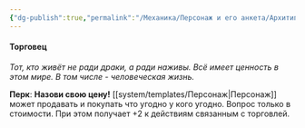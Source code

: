 ```yaml
---
{"dg-publish":true,"permalink":"/Механика/Персонаж и его анкета/Архитипы персонжей/Подробнее/Торговец/","noteIcon":"","created":"2025-09-07T13:19:21.397+03:00","updated":"2025-09-05T20:39:43.606+03:00"}
---
```




#### Торговец
*Тот, кто живёт не ради драки, а ради наживы. Всё имеет ценность в этом мире. В том числе - человеческая жизнь.* 

**Перк**: **Назови свою цену!**
[[system/templates/Персонаж\|Персонаж]] может продавать и покупать что угодно у кого угодно. Вопрос только в стоимости. При этом получает +2 к действиям связанным с торговлей.